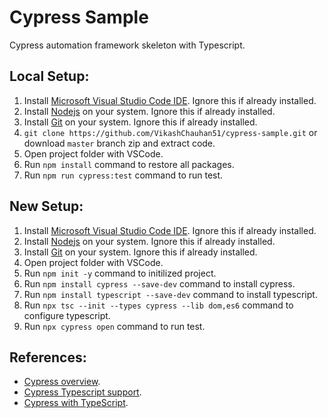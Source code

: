 # Cypress Sample
Cypress automation framework skeleton with Typescript.

## Local Setup:
1. Install [Microsoft Visual Studio Code IDE](https://code.visualstudio.com). Ignore this if already installed.
3. Install [Nodejs](https://nodejs.org/) on your system. Ignore this if already installed.
4. Install [Git](https://git-scm.com/download/) on your system. Ignore this if already installed.
5. ```git clone https://github.com/VikashChauhan51/cypress-sample.git``` or download `master` branch zip and extract code.
6. Open project folder with VSCode.
7.  Run  `npm install` command to restore all packages.
8.  Run `npm run cypress:test` command to run test.


## New Setup:
1. Install [Microsoft Visual Studio Code IDE](https://code.visualstudio.com). Ignore this if already installed.
3. Install [Nodejs](https://nodejs.org/) on your system. Ignore this if already installed.
4. Install [Git](https://git-scm.com/download/) on your system. Ignore this if already installed.
5. Open project folder with VSCode.
6. Run `npm init -y` command to initilized project.
7. Run `npm install cypress --save-dev` command to install cypress.
8. Run `npm install typescript --save-dev` command to install typescript.
9. Run `npx tsc --init --types cypress --lib dom,es6` command to configure typescript.
10. Run `npx cypress open` command to run test.


## References:
- [Cypress overview](https://docs.cypress.io/guides/overview/why-cypress).
- [Cypress Typescript support](https://docs.cypress.io/guides/tooling/typescript-support).
- [Cypress with TypeScript](https://www.youtube.com/watch?v=1nuPwejrnJc).

